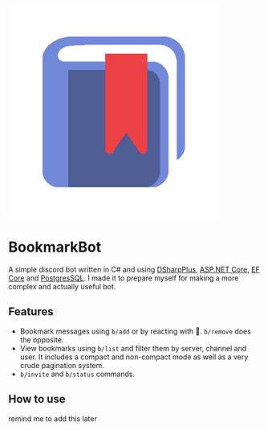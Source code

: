 ﻿
![Bookmark](bookmark.png)
# BookmarkBot # 
A simple discord bot written in C# and using [DSharpPlus](https://github.com/DSharpPlus/DSharpPlus), [ASP.NET Core](https://github.com/dotnet/aspnetcore), [EF Core](https://github.com/dotnet/efcore) and [PostgresSQL](https://www.postgresql.org/).
I made it to prepare myself for making a more complex and actually useful bot.

## Features ##
* Bookmark messages using `b/add` or by reacting with :bookmark:. `b/remove` does the opposite.
* View bookmarks using `b/list` and filter them by server, channel and user. It includes a compact and non-compact mode as well as a very crude pagination system.
* `b/invite` and `b/status` commands.

## How to use
remind me to add this later